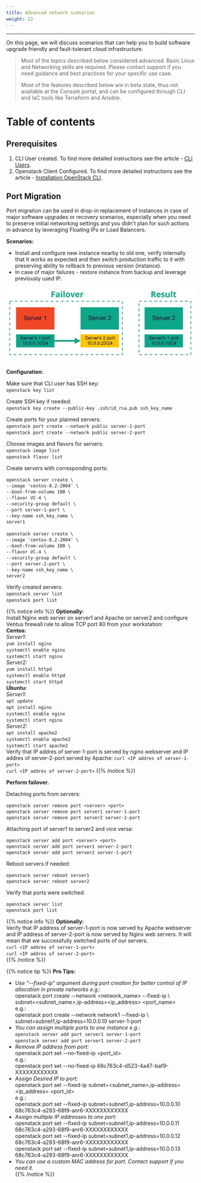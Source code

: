 ```yaml
---
title: Advanced network scenarios
weight: 22
---
```

___
On this page, we will discuss scenarios that can help you to build software upgrade friendly and fault-tolerant cloud infrastructure.

>Most of the topics described below considered advanced. Basic Linux and Networking skills are required. Please contact support if you need guidance and best practices for your specific use case.  
> 
>Most of the features described below are in beta state, thus not available at the Console portal, and can be configured through CLI and IaC tools like Terraform and Ansible.

# Table of contents


## Prerequisites
1. CLI User created. To find more detailed instructions see the article - [CLI Users]().
2. Openstack Client Configured. To find more detailed instructions see the article - [Installation OpenStack CLI]().

## Port Migration
Port migration can be used in drop-in replacement of instances in case of major software upgrades or recovery scenarios, especially when you need to preserve initial networking settings and you didn't plan for such actions in advance by leveraging Floating IPs or Load Balancers. 

**Scenarios:**
* Install and configure new instance nearby to old one, verify internally that it works as expected and then switch production traffic to it with preserving ability to rollback to previous version (instance).
* In case of major failures - restore instance from backup and leverage previously used IP.

![](../assets/images/adv/12.png?classes=border,shadow) 

**Configuration:**

Make sure that CLI user has SSH key:   
`openstack key list`  

Create SSH key if needed:  
`openstack key create --public-key .ssh/id_rsa.pub ssh_key_name`  

Create ports for your planned servers:  
`openstack port create --network public server-1-port`   
`openstack port create --network public server-2-port`   

Choose images and flavors for servers:    
`openstack image list`  
`openstack flavor list`  

Create servers with corresponding ports:  
```
openstack server create \
--image 'centos-8.2-2004' \
--boot-from-volume 100 \
--flavor VC-4 \
--security-group default \
--port server-1-port \
--key-name ssh_key_name \
server1

openstack server create \
--image 'centos-8.2-2004' \
--boot-from-volume 100 \
--flavor VC-4 \
--security-group default \
--port server-2-port \
--key-name ssh_key_name \
server2
```

Verify created servers:  
`openstack server list`  
`openstack port list`  

{{% notice info %}}
**Optionally:**    
Install Nginx web server on server1 and Apache on server2 and configure Ventus firewall rule to allow TCP port 80 from your workstation:  
**Centos:**     
    *Server1:*      
        `yum install nginx`  
        `systemctl enable nginx`  
        `systemctl start nginx`  
    *Server2:*     
        `yum install httpd`  
        `systemctl enable httpd`  
        `systemctl start httpd`  
**Ubuntu:**  
    *Server1:*    
        `apt update`  
        `apt install nginx`  
        `systemctl enable nginx`  
        `systemctl start nginx`  
    *Server2:*        
        `apt install apache2`  
        `systemctl enable apache2`  
        `systemctl start apache2`  
Verify that IP addres of server-1-port is served by nginx webserver and IP addres of server-2-port served by Apache: 
`curl <IP addres of server-1-port>`  
`curl <IP addres of server-2-port>`
{{% /notice %}}

**Perform failover.** 

Detaching ports from servers:
```
openstack server remove port <server> <port>
openstack server remove port server1 server-1-port
openstack server remove port server2 server-2-port
```

Attaching port of server1 to server2 and vice versa:
```
openstack server add port <server> <port>
openstack server add port server1 server-2-port
openstack server add port server2 server-1-port
```

Reboot servers if needed:
```
openstack server reboot server1
openstack server reboot server2
```

Verify that ports were switched:
```
openstack server list
openstack port list
```
{{% notice info %}}
**Optionally:**  
Verify that IP address of server-1-port is now served by Apache webserver and IP address of server-2-port is now served by Nginx web servers. It will mean that we successfully switched ports of our servers.   
`curl <IP addres of server-1-port>`   
`curl <IP addres of server-2-port>`    
{{% /notice %}}

{{% notice tip %}}
**Pro Tips:**
* *Use "--fixed-ip" argument during port creation for better control of IP allocation in private networks e.g.:*  
openstack port create --network <network_name> --fixed-ip \  
subnet=<subnet_name>,ip-address=<ip_address> <port_name>  
e.g.:  
openstack port create --network network1 --fixed-ip \  
subnet=subnet1,ip-address=10.0.0.10 server-1-port    
* *You can assign multiple ports to one instance e.g.:*    
`openstack server add port server1 server-1-port`    
`openstack server add port server1 server-2-port`    
* *Remove IP address from port:*    
openstack port set --no-fixed-ip <port_id>  
e.g.:  
openstack port set --no-fixed-ip 68c763c4-d523-4a47-baf9-XXXXXXXXXXXX  
* *Assign Desired IP to port:*  
openstack port set --fixed-ip subnet=<subnet_name>,ip-address=<ip_address> <port_id>  
e.g.:  
openstack port set --fixed-ip subnet=subnet1,ip-address=10.0.0.10 68c763c4-a293-68f9-anr6-XXXXXXXXXXXX   
* *Assign multiple IP addresses to one port:*  
openstack port set --fixed-ip subnet=subnet1,ip-address=10.0.0.11 68c763c4-a293-68f9-anr6-XXXXXXXXXXXX  
openstack port set --fixed-ip subnet=subnet1,ip-address=10.0.0.12 68c763c4-a293-68f9-anr6-XXXXXXXXXXXX  
openstack port set --fixed-ip subnet=subnet1,ip-address=10.0.0.13 68c763c4-a293-68f9-anr6-XXXXXXXXXXXX  
* *You can use a custom MAC address for port. Contact support if you need it.*  
{{% /notice %}}





